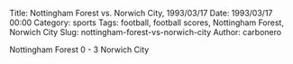 Title: Nottingham Forest vs. Norwich City, 1993/03/17
Date: 1993/03/17 00:00
Category: sports
Tags: football, football scores, Nottingham Forest, Norwich City
Slug: nottingham-forest-vs-norwich-city
Author: carbonero


Nottingham Forest 0 - 3 Norwich City
